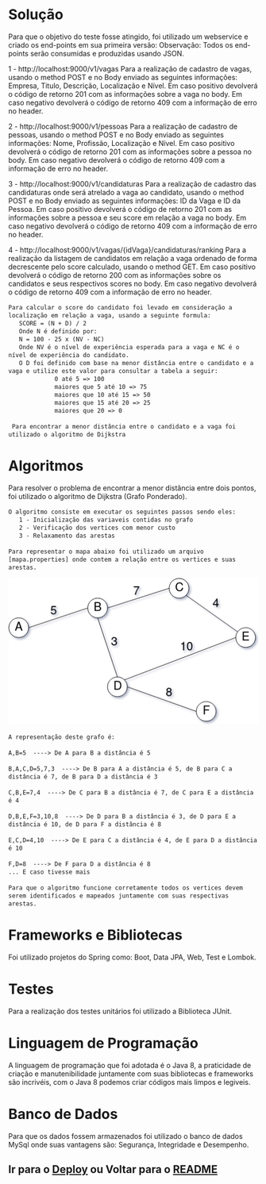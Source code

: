 # Solução

Para que o objetivo do teste fosse atingido, foi utilizado um webservice e criado os end-points em sua primeira versão:
Observação: Todos os end-points serão consumidas e produzidas usando JSON.

1 - http://localhost:9000/v1/vagas
    Para a realização de cadastro de vagas, usando o method POST e no Body enviado as seguintes informações:
       Empresa, Titulo, Descrição, Localização e Nível.
    Em caso positivo devolverá o código de retorno 201 com as informações sobre a vaga no body.
    Em caso negativo devolverá o código de retorno 409 com a informação de erro no header.

2 - http://localhost:9000/v1/pessoas
    Para a realização de cadastro de pessoas, usando o method POST e no Body enviado as seguintes informações:
       Nome, Profissão, Localização e Nível.
    Em caso positivo devolverá o código de retorno 201 com as informações sobre a pessoa no body.
    Em caso negativo devolverá o código de retorno 409 com a informação de erro no header.

3 - http://localhost:9000/v1/candidaturas
    Para a realização de cadastro das candidaturas onde será atrelado a vaga ao candidato, usando o method POST e no Body enviado as seguintes informações:
       ID da Vaga e ID da Pessoa.
    Em caso positivo devolverá o código de retorno 201 com as informações sobre a pessoa e seu score em relação a vaga no body.
    Em caso negativo devolverá o código de retorno 409 com a informação de erro no header.

4 - http://localhost:9000/v1/vagas/{idVaga}/candidaturas/ranking
    Para a realização da listagem de candidatos em relação a vaga ordenado de forma decrescente pelo score calculado, usando o method GET.
    Em caso positivo devolverá o código de retorno 200 com as informações sobre os candidatos e seus respectivos scores no body.
    Em caso negativo devolverá o código de retorno 409 com a informação de erro no header.

    Para calcular o score do candidato foi levado em consideração a localização em relação a vaga, usando a seguinte formula:
       SCORE = (N + D) / 2
       Onde N é definido por:
       N = 100 - 25 x (NV - NC)
       Onde NV é o nível de experiência esperada para a vaga e NC é o nível de experiência do candidato.
       O D foi definido com base na menor distância entre o candidato e a vaga e utilize este valor para consultar a tabela a seguir:
                 0 até 5 => 100
                 maiores que 5 até 10 => 75
                 maiores que 10 até 15 => 50
                 maiores que 15 até 20 => 25
                 maiores que 20 => 0

     Para encontrar a menor distância entre o candidato e a vaga foi utilizado o algoritmo de Dijkstra

# Algoritmos

Para resolver o problema de encontrar a menor distância entre dois pontos, foi utilizado o algoritmo de Dijkstra (Grafo Ponderado).

    O algoritmo consiste em executar os seguintes passos sendo eles:
       1 - Inicialização das variaveis contidas no grafo
       2 - Verificação dos vertices com menor custo
       3 - Relaxamento das arestas 
    
    Para representar o mapa abaixo foi utilizado um arquivo [mapa.properties] onde contem a relação entre os vertices e suas arestas.
![](./graph.png)

    A representação deste grafo é:
    
    A,B=5  ----> De A para B a distância é 5
    
    B,A,C,D=5,7,3  ----> De B para A a distância é 5, de B para C a distância é 7, de B para D a distância é 3  
    
    C,B,E=7,4  ----> De C para B a distância é 7, de C para E a distância é 4 
    
    D,B,E,F=3,10,8  ----> De D para B a distância é 3, de D para E a distância é 10, de D para F a distância é 8
    
    E,C,D=4,10  ----> De E para C a distância é 4, de E para D a distância é 10 
    
    F,D=8  ----> De F para D a distância é 8
    ... E caso tivesse mais 
    
    Para que o algoritmo funcione corretamente todos os vertices devem serem identificados e mapeados juntamente com suas respectivas arestas.

# Frameworks e Bibliotecas

Foi utilizado projetos do Spring como: Boot, Data JPA, Web, Test e Lombok.  

# Testes

Para a realização dos testes unitários foi utilizado a Biblioteca JUnit.

# Linguagem de Programação

A linguagem de programação que foi adotada é o Java 8, a praticidade de criação e manutenibilidade juntamente com suas bibliotecas e frameworks são incrivéis, com o Java 8 podemos criar códigos mais limpos e legiveis.

# Banco de Dados

Para que os dados fossem armazenados foi utilizado o banco de dados MySql onde suas vantagens são: Segurança, Integridade e Desempenho.


## Ir para o [Deploy](deploy.md) ou Voltar para o [README](README.md)
